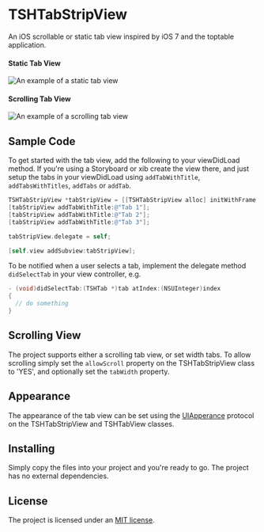 TSHTabStripView
===============

An iOS scrollable or static tab view inspired by iOS 7 and the toptable application.

#### Static Tab View
![An example of a static tab view](http://i.imgur.com/ocE7d75.png)

#### Scrolling Tab View
![An example of a scrolling tab view](http://i.imgur.com/4FSHVaz.png)

Sample Code
------------

To get started with the tab view, add the following to your viewDidLoad method. If you're using a Storyboard or xib create the view there, and just setup the tabs in your viewDidLoad using `addTabWithTitle`, `addTabsWithTitles`, `addTabs` or `addTab`.

```objectivec
TSHTabStripView *tabStripView = [[TSHTabStripView alloc] initWithFrame:CGRectMake(0, 0, 320, 30)];
[tabStripView addTabWithTitle:@"Tab 1"];
[tabStripView addTabWithTitle:@"Tab 2"];
[tabStripView addTabWithTitle:@"Tab 3"];

tabStripView.delegate = self;

[self.view addSubview:tabStripView];
```

To be notified when a user selects a tab, implement the delegate method `didSelectTab` in your view controller, e.g.

```objectivec
- (void)didSelectTab:(TSHTab *)tab atIndex:(NSUInteger)index
{
  // do something
}
```

Scrolling View
--------------

The project supports either a scrolling tab view, or set width tabs. To allow scrolling simply set the `allowScroll` property on the TSHTabStripView class to 'YES', and optionally set the `tabWidth` property.

Appearance
----------

The appearance of the tab view can be set using the [UIApperance](https://developer.apple.com/library/iOS/documentation/UIKit/Reference/UIAppearance_Protocol/Reference/Reference.html) protocol on the TSHTabStripView and TSHTabView classes.

Installing
----------
Simply copy the files into your project and you're ready to go. The project has no external dependencies.

License
----------
The project is licensed under an [MIT license](http://opensource.org/licenses/MIT).
